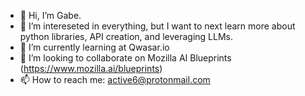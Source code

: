 - 👋 Hi, I’m Gabe.
- 👀 I’m intereseted in everything, but I want to next learn more about python libraries, API creation, and leveraging LLMs.
- 🌱 I’m currently learning at Qwasar.io
- 💞️ I’m looking to collaborate on Mozilla AI Blueprints (https://www.mozilla.ai/blueprints)
- 📫 How to reach me: active6@protonmail.com

<!---
0bitbybit/0bitbybit is a ✨ special ✨ repository because its `README.md` (this file) appears on your GitHub profile.
You can click the Preview link to take a look at your changes.
--->
